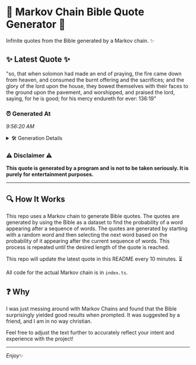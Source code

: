 # 📖 Markov Chain Bible Quote Generator 📖

Infinite quotes from the Bible generated by a Markov chain. ✨

## ✨ Latest Quote ✨
"so, that when solomon had made an end of praying, the fire came down from heaven, and consumed the burnt offering and the sacrifices; and the glory of the lord upon the house, they bowed themselves with their faces to the ground upon the pavement, and worshipped, and praised the lord, saying, for he is good; for his mercy endureth for ever: 136:19"

### ⏰ Generated At
*9:56:20 AM*

<details>
    <summary>🛠️ Generation Details</summary>
    <p>
        <strong>🌱 Seed:</strong> so,<br>
        <strong>🔄 Iterations:</strong> 62<br>
        <strong>📜 Context History:</strong><br>[ so, ]: that<br>[ so,, that ]: when<br>[ so,, that, when ]: solomon<br>[ so,, that, when, solomon ]: had<br>[ so,, that, when, solomon, had ]: made<br>[ so,, that, when, solomon, had, made ]: an<br>[ that, when, solomon, had, made, an ]: end<br>[ when, solomon, had, made, an, end ]: of<br>[ solomon, had, made, an, end, of ]: praying,<br>[ had, made, an, end, of, praying, ]: the<br>[ made, an, end, of, praying,, the ]: fire<br>[ an, end, of, praying,, the, fire ]: came<br>[ end, of, praying,, the, fire, came ]: down<br>[ of, praying,, the, fire, came, down ]: from<br>[ praying,, the, fire, came, down, from ]: heaven,<br>[ the, fire, came, down, from, heaven, ]: and<br>[ fire, came, down, from, heaven,, and ]: consumed<br>[ came, down, from, heaven,, and, consumed ]: the<br>[ down, from, heaven,, and, consumed, the ]: burnt<br>[ from, heaven,, and, consumed, the, burnt ]: offering<br>[ heaven,, and, consumed, the, burnt, offering ]: and<br>[ and, consumed, the, burnt, offering, and ]: the<br>[ consumed, the, burnt, offering, and, the ]: sacrifices;<br>[ the, burnt, offering, and, the, sacrifices; ]: and<br>[ burnt, offering, and, the, sacrifices;, and ]: the<br>[ offering, and, the, sacrifices;, and, the ]: glory<br>[ and, the, sacrifices;, and, the, glory ]: of<br>[ the, sacrifices;, and, the, glory, of ]: the<br>[ sacrifices;, and, the, glory, of, the ]: lord<br>[ and, the, glory, of, the, lord ]: upon<br>[ the, glory, of, the, lord, upon ]: the<br>[ glory, of, the, lord, upon, the ]: house,<br>[ of, the, lord, upon, the, house, ]: they<br>[ the, lord, upon, the, house,, they ]: bowed<br>[ lord, upon, the, house,, they, bowed ]: themselves<br>[ upon, the, house,, they, bowed, themselves ]: with<br>[ the, house,, they, bowed, themselves, with ]: their<br>[ house,, they, bowed, themselves, with, their ]: faces<br>[ they, bowed, themselves, with, their, faces ]: to<br>[ bowed, themselves, with, their, faces, to ]: the<br>[ themselves, with, their, faces, to, the ]: ground<br>[ with, their, faces, to, the, ground ]: upon<br>[ their, faces, to, the, ground, upon ]: the<br>[ faces, to, the, ground, upon, the ]: pavement,<br>[ to, the, ground, upon, the, pavement, ]: and<br>[ the, ground, upon, the, pavement,, and ]: worshipped,<br>[ ground, upon, the, pavement,, and, worshipped, ]: and<br>[ upon, the, pavement,, and, worshipped,, and ]: praised<br>[ the, pavement,, and, worshipped,, and, praised ]: the<br>[ pavement,, and, worshipped,, and, praised, the ]: lord,<br>[ and, worshipped,, and, praised, the, lord, ]: saying,<br>[ worshipped,, and, praised, the, lord,, saying, ]: for<br>[ and, praised, the, lord,, saying,, for ]: he<br>[ praised, the, lord,, saying,, for, he ]: is<br>[ the, lord,, saying,, for, he, is ]: good;<br>[ lord,, saying,, for, he, is, good; ]: for<br>[ saying,, for, he, is, good;, for ]: his<br>[ for, he, is, good;, for, his ]: mercy<br>[ he, is, good;, for, his, mercy ]: endureth<br>[ is, good;, for, his, mercy, endureth ]: for<br>[ good;, for, his, mercy, endureth, for ]: ever:<br>[ for, his, mercy, endureth, for, ever: ]: 136:19<br>
    </p>
</details>

### ⚠️ Disclaimer ⚠️
**This quote is generated by a program and is not to be taken seriously. It is purely for entertainment purposes.**

---

## 🔍 How It Works

This repo uses a Markov chain to generate Bible quotes. The quotes are generated by using the Bible as a dataset to find the probability of a word appearing after a sequence of words. The quotes are generated by starting with a random word and then selecting the next word based on the probability of it appearing after the current sequence of words. This process is repeated until the desired length of the quote is reached.

This repo will update the latest quote in this README every 10 minutes. ⏳

All code for the actual Markov chain is in `index.ts`.

## ❓ Why

I was just messing around with Markov Chains and found that the Bible surprisingly yielded good results when prompted. 
It was suggested by a friend, and I am in no way christian.

Feel free to adjust the text further to accurately reflect your intent and experience with the project!

---

*Enjoy*✨
